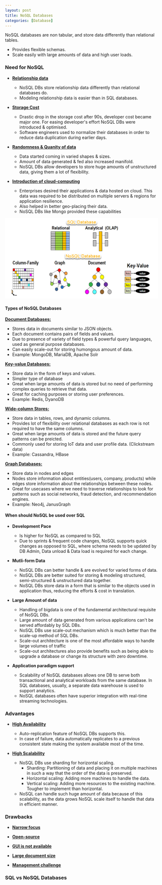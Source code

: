 ```yaml
---
layout: post
title: NoSQL Databases
categories: [Database]
---
```


NoSQL databases are non tabular, and store data differently than relational tables.

- Provides flexible schemas.
- Scale easily with large amounts of data and high user loads.

### Need for NoSQL

- <ins>**Relationship data**</ins>
  - NoSQL DBs store relationship data differently than relational databases do.
  - Modeling relationship data is easier than in SQL databases.


- <ins>**Storage Cost**</ins>
  - Drastic drop in the storage cost after 90s, developer cost became major one. For easing developer's effort NoSQL DBs were introduced & optimised.
  - Software engineers used to normalize their databases in order to reduce data duplication during earlier days.


- <ins>**Randomness & Quanity of data**</ins>
  - Data started coming in varied shapes & sizes.
  - Amount of data generated & fed also increased manifold.
  - NoSQL DBs allow developers to store huge amounts of unstructured data, giving them a lot of flexibility.


- <ins>**Introduction of cloud-computing**</ins>
  - Enterprises desired their applications & data hosted on cloud. This data was required to be distributed on multiple servers & regions for application resilience.
  - Also helped in better geo-placing their data.
  - NoSQL DBs like Mongo provided these capabilities

![no-sql](../assets/images/NOSQL-1.png)

#### Types of NoSQL Databases

<ins>**Document Databases:**</ins>
- Stores data in documents similar to JSON objects.
- Each document contains pairs of fields and values.
- Due to presence of variety of field types & powerful query languages, used as general purpose databases.
- Can easily scale-out for storing humongous amount of data.
- Example: MongoDB, MariaDB, Apache Solr


<ins>**Key-value Databases:**</ins>
- Store data in the form of keys and values.
- Simpler type of database
- Great when large amounts of data is stored but no need of performing complex queries to retrieve that data.
- Great for caching purposes or storing user preferences.
- Example: Redis, DyanoDB


<ins>**Wide-column Stores:**</ins>
- Store data in tables, rows, and dynamic columns.
- Provides lot of flexibility over relational databases as each row is not required to have the same columns.
- Great when large amounts of data is stored and the future query patterns can be preicted.
- Commonly used for storing IoT data and user profile data. (Clickstream data)
- Example: Cassandra, HBase

<ins>**Graph Databases:**</ins>
- Store data in nodes and edges
- Nodes store information about entities(users, company, products) while edges store information about the relationships between these nodes.
- Great for usecases where we need to traverse relationships to look for patterns such as social networks, fraud detection, and recommendation engines.
- Example: Neo4j, JanusGraph

#### When should NoSQL be used over SQL

- **Development Pace**
  - Is higher for NoSQL as compared to SQL
  - Due to sprints & frequent code changes, NoSQL supports quick changes as opposed to SQL, where schema needs to be updated by DB Admin, Data unload & Data load is required for each change.


- **Mutli-form Data**
  - NoSQL DBs can better handle & are evolved for varied forms of data.
  - NoSQL DBs are better suited for storing & modeling structured, semi-structured & unstructured data together.
  - NoSQL DBs store data in a form that is similar to the objects used in application thus, reducing the efforts & cost in translation.


- **Large Amount of data**
  - Handling of bigdata is one of the fundamental architectural requisite of NoSQL DBs.
  - Large amount of data generated from various applications can't be served affordably by SQL DBs.
  - NoSQL DBs use scale-out mechanism which is much better than the scale-up method of SQL DBs.
  - Scale-out architecture is one of the most affordable ways to handle large volumes of traffic
  - Scale-out architectures also provide benefits such as being able to upgrade a database or change its structure with zero downtime.


- **Application paradigm support**
  - Scalability of NoSQL databases allows one DB to serve both transactional and analytical workloads from the same database. In SQL databases, usually, a separate data warehouse is used to support analytics.
  - NoSQL databases often have superior integration with real-time streaming technologies.

### Advantages

- <ins>**High Availability**</ins>
  - Auto-replication feature of NoSQL DBs supports this.
  - In case of failure, data automatically replicates to a previous consistent state making the system available most of the time.

- <ins>**High Scalability**</ins>
  - NoSQL DBs use sharding for horizontal scaling.
    - Sharding: Partitioning of data and placing it on multiple machines in such a way that the order of the data is preserved.
    - Horizontal scaling: Adding more machines to handle the data.
    - Vertical scaling: Adding more resources to the existing machine. Tougher to implement than horizontal.
  - NoSQL can handle such huge amount of data because of this scalability, as the data grows NoSQL scale itself to handle that data in efficient manner.

### Drawbacks

- <ins>**Narrow focus**</ins>

- <ins>**Open-source**</ins>

- <ins>**GUI is not available**</ins>

- <ins>**Large document size**</ins>

- <ins>**Management challenge**</ins>

### SQL vs NoSQL Databases
